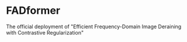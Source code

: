 # FADformer
The official deployment of "Efficient Frequency-Domain Image Deraining with Contrastive Regularization"
